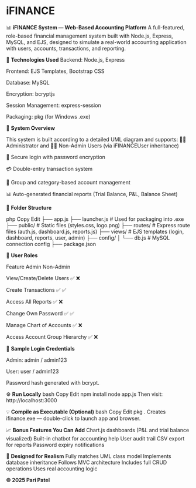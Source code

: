 # iFINANCE

📊 **iFINANCE System — Web-Based Accounting Platform**
A full-featured, role-based financial management system built with Node.js, Express, MySQL, and EJS, designed to simulate a real-world accounting application with users, accounts, transactions, and reporting.

🔧 **Technologies Used**
Backend: Node.js, Express

Frontend: EJS Templates, Bootstrap CSS

Database: MySQL

Encryption: bcryptjs

Session Management: express-session

Packaging: pkg (for Windows .exe)

🧩 **System Overview**

This system is built according to a detailed UML diagram and supports:
🧑‍💼 Administrator and 🧑‍💻 Non-Admin Users (via iFINANCEUser inheritance)

🔐 Secure login with password encryption

💳 Double-entry transaction system

📁 Group and category-based account management

📊 Auto-generated financial reports (Trial Balance, P&L, Balance Sheet)

📂 **Folder Structure**

php
Copy
Edit
├── app.js
├── launcher.js          # Used for packaging into .exe
├── public/              # Static files (styles.css, logo.png)
├── routes/              # Express route files (auth.js, dashboard.js, reports.js)
├── views/               # EJS templates (login, dashboard, reports, user, admin)
├── config/
│   └── db.js            # MySQL connection config
├── package.json

👥 **User Roles**

Feature	Admin	Non-Admin

View/Create/Delete Users	      ✅	  ❌

Create Transactions	            ✅	  ✅

Access All Reports	            ✅	  ❌

Change Own Password	            ✅	  ✅

Manage Chart of Accounts	      ✅	  ❌

Access Account Group Hierarchy	✅	  ❌

🧪 **Sample Login Credentials**

Admin: admin / admin123

User: user / admin123

Password hash generated with bcrypt.

⚙️ **Run Locally**
bash
Copy
Edit
npm install
node app.js
Then visit: http://localhost:3000

💡 **Compile as Executable (Optional)**
bash
Copy
Edit
pkg .
Creates ifinance.exe — double-click to launch app and browser.

📈 **Bonus Features You Can Add**
Chart.js dashboards (P&L and trial balance visualized)
Built-in chatbot for accounting help
User audit trail
CSV export for reports
Password expiry notifications

🧠 **Designed for Realism**
Fully matches UML class model
Implements database inheritance
Follows MVC architecture
Includes full CRUD operations
Uses real accounting logic

**© 2025 Pari Patel**
